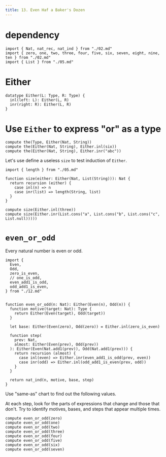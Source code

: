 ```yaml
---
title: 13. Even Haf a Baker's Dozen
---
```


# dependency

```cicada
import { Nat, nat_rec, nat_ind } from "./02.md"
import { zero, one, two, three, four, five, six, seven, eight, nine, ten } from "./02.md"
import { List } from "./05.md"
```

# Either

```cicada
datatype Either(L: Type, R: Type) {
  inl(left: L): Either(L, R)
  inr(right: R): Either(L, R)
}
```

# Use `Either` to express "or" as a type

```cicada
compute the(Type, Either(Nat, String))
compute the(Either(Nat, String), Either.inl(six))
compute the(Either(Nat, String), Either.inr("abc"))
```

Let's use define a useless `size` to test induction of `Either`.

```cicada
import { length } from "./05.md"

function size(either: Either(Nat, List(String))): Nat {
  return recursion (either) {
    case inl(n) => n
    case inr(list) => length(String, list)
  }
}

compute size(Either.inl(three))
compute size(Either.inr(List.cons("a", List.cons("b", List.cons("c", List.null)))))
```

# `even_or_odd`

Every natural number is even or odd.

```cicada
import {
  Even,
  Odd,
  zero_is_even,
  // one_is_odd,
  even_add1_is_odd,
  odd_add1_is_even,
} from "./12.md"


function even_or_odd(n: Nat): Either(Even(n), Odd(n)) {
  function motive(target: Nat): Type {
    return Either(Even(target), Odd(target))
  }

  let base: Either(Even(zero), Odd(zero)) = Either.inl(zero_is_even)

  function step(
    prev: Nat,
    almost: Either(Even(prev), Odd(prev))
  ): Either(Even(Nat.add1(prev)), Odd(Nat.add1(prev))) {
    return recursion (almost) {
      case inl(even) => Either.inr(even_add1_is_odd(prev, even))
      case inr(odd) => Either.inl(odd_add1_is_even(prev, odd))
    }
  }

  return nat_ind(n, motive, base, step)
}
```

Use "same-as" chart to find out the following values.

At each step, look for the parts of expressions that change and those that don't.
Try to identify motives, bases, and steps that appear multiple times.

```cicada
compute even_or_odd(zero)
compute even_or_odd(one)
compute even_or_odd(two)
compute even_or_odd(three)
compute even_or_odd(four)
compute even_or_odd(five)
compute even_or_odd(six)
compute even_or_odd(seven)
```
